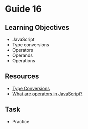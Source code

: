 # Guide 16
## Learning Objectives
- JavaScript
- Type conversions
- Operators
- Operands
- Operations
## Resources
- [Type Conversions](https://javascript.info/type-conversions)
- [What are operators in JavaScript?](https://www.educative.io/answers/what-are-operators-in-javascript)
## Task
- Practice
